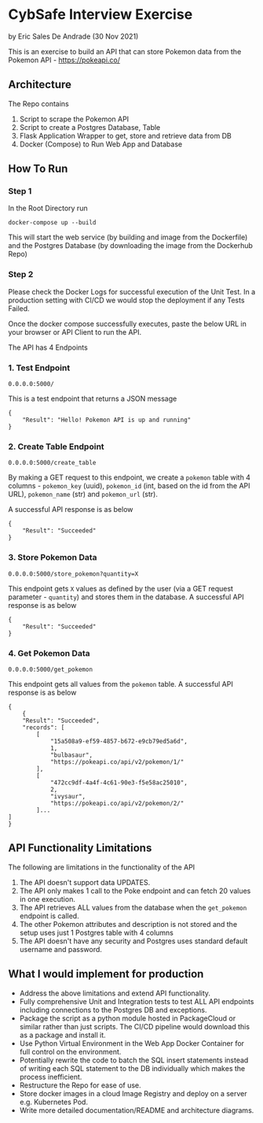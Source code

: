 # CybSafe Interview Exercise
by Eric Sales De Andrade (30 Nov 2021)

This is an exercise to build an API that can store Pokemon data 
from the Pokemon API - https://pokeapi.co/

## Architecture
The Repo contains
1. Script to scrape the Pokemon API
2. Script to create a Postgres Database, Table
3. Flask Application Wrapper to get, store and retrieve data from DB
4. Docker (Compose) to Run Web App and Database

## How To Run
### Step 1
In the Root Directory run
```
docker-compose up --build 
```
This will start the web service (by building and image from the 
Dockerfile) and the Postgres Database (by downloading the image
from the Dockerhub Repo)

### Step 2
Please check the Docker Logs for successful execution of the Unit Test. 
In a production setting with CI/CD we would stop the deployment 
if any Tests Failed.

Once the docker compose successfully executes, paste the below 
URL in your browser or API Client to run the API. 

The API has 4 Endpoints
### 1. Test Endpoint
```
0.0.0.0:5000/
```
This is a test endpoint that returns a JSON message
```
{
    "Result": "Hello! Pokemon API is up and running"
}
```

### 2. Create Table Endpoint
```
0.0.0.0:5000/create_table
```
By making a GET request to this endpoint, we create a `pokemon` 
table with 4 columns - `pokemon_key` (uuid), `pokemon_id` 
(int, based on the id from the API URL), `pokemon_name` (str) 
and `pokemon_url` (str).

A successful API response is as below
```
{
    "Result": "Succeeded"
}
```

### 3. Store Pokemon Data
```
0.0.0.0:5000/store_pokemon?quantity=X
```
This endpoint gets `X` values as defined by the user 
(via a GET request parameter - `quantity`) and stores them
in the database.
A successful API response is as below
```
{
    "Result": "Succeeded"
}
```
### 4. Get Pokemon Data
```
0.0.0.0:5000/get_pokemon
```
This endpoint gets all values from the `pokemon` table. 
A successful API response is as below
```
{
    {
    "Result": "Succeeded",
    "records": [
        [
            "15a508a9-ef59-4857-b672-e9cb79ed5a6d",
            1,
            "bulbasaur",
            "https://pokeapi.co/api/v2/pokemon/1/"
        ],
        [
            "472cc9df-4a4f-4c61-90e3-f5e58ac25010",
            2,
            "ivysaur",
            "https://pokeapi.co/api/v2/pokemon/2/"
        ]...
]
}
```

## API Functionality Limitations
The following are limitations in the functionality of the API
1. The API doesn't support data UPDATES.
2. The API only makes 1 call to the Poke endpoint and can fetch 20
values in one execution.
3. The API retrieves ALL values from the database when
the `get_pokemon` endpoint is called.
4. The other Pokemon attributes and description is not stored 
and the setup uses just 1 Postgres table with 4 columns
5. The API doesn't have any security and Postgres uses standard 
default username and password. 
   
## What I would implement for production
- Address the above limitations and extend API functionality.
- Fully comprehensive Unit and Integration tests to test
ALL API endpoints including connections to the Postgres DB and exceptions.
- Package the script as a python module hosted in PackageCloud
or similar rather than just scripts. The CI/CD pipeline
would download this as a package and install it.
- Use Python Virtual Environment in the Web App Docker Container
for full control on the environment.
- Potentially rewrite the code to batch the SQL insert 
statements instead of writing each SQL statement to the DB individually
which makes the process inefficient.
- Restructure the Repo for ease of use.
- Store docker images in a cloud Image Registry and deploy on a server e.g. Kubernetes Pod.
- Write more detailed documentation/README and architecture diagrams.


